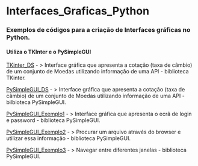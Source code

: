 # Interfaces_Graficas_Python
 
### Exemplos de códigos para a criação de Interfaces gráficas no Python.
#### Utiliza o TKInter e o PySimpleGUI

[TKinter_DS](https://github.com/Bombjack88/Interfaces_Graficas_Python/blob/main/Tkinter_DS.py) - > Interface gráfica que apresenta a cotação (taxa de câmbio) de um conjunto de Moedas utilizando informação de uma API - biblioteca TKinter.

[PySimpleGUI_DS](https://github.com/Bombjack88/Interfaces_Graficas_Python/blob/main/PySimpleGUI_DS.py) - > Interface gráfica que apresenta a cotação (taxa de câmbio) de um conjunto de Moedas utilizando informação de uma API - bilbioteca PySimpleGUI.

[PySimpleGUI_Exemplo1](https://github.com/Bombjack88/Interfaces_Graficas_Python/blob/main/PySimpleGUI_Exemplo1.py) - > Interface gráfica que apresenta o ecrã de login e password - biblioteca PySimpleGUI.

[PySimpleGUI_Exemplo2](https://github.com/Bombjack88/Interfaces_Graficas_Python/blob/main/PySimpleGUI_Exemplo2.py) - > Procurar um arquivo através do browser e utilizar essa informação - biblioteca PySimpleGUI.

[PySimpleGUI_Exemplo3](https://github.com/Bombjack88/Interfaces_Graficas_Python/blob/main/PySimpleGUI_Exemplo3.py) - > Navegar entre diferentes janelas - biblioteca PySimpleGUI.

